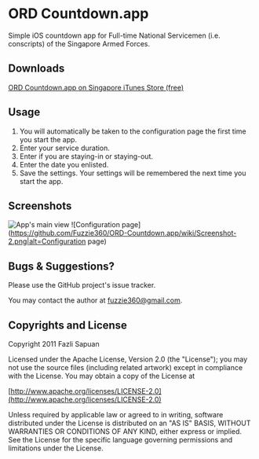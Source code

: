 # ORD Countdown.app
Simple iOS countdown app for Full-time National Servicemen (i.e. conscripts) of the Singapore Armed Forces.

## Downloads
[ORD Countdown.app on Singapore iTunes Store (free)](http://itunes.apple.com/sg/app/ord-countdown/id424008013?mt=8#)

## Usage
1. You will automatically be taken to the configuration page the first time you start the app.
2. Enter your service duration.
3. Enter if you are staying-in or staying-out.
4. Enter the date you enlisted.
5. Save the settings. Your settings will be remembered the next time you start the app.

## Screenshots
![App's main view](https://github.com/Fuzzie360/ORD-Countdown.app/wiki/Screenshot-1.png)&nbsp;![Configuration page](https://github.com/Fuzzie360/ORD-Countdown.app/wiki/Screenshot-2.png|alt=Configuration page)

## Bugs & Suggestions?
Please use the GitHub project's issue tracker.

You may contact the author at [fuzzie360@gmail.com](mailto:fuzzie360@gmail.com).

## Copyrights and License

Copyright 2011 Fazli Sapuan

Licensed under the Apache License, Version 2.0 (the "License");
you may not use the source files (including related artwork) except
in compliance with the License. You may obtain a copy of the License at

[http://www.apache.org/licenses/LICENSE-2.0](http://www.apache.org/licenses/LICENSE-2.0)

Unless required by applicable law or agreed to in writing, software
distributed under the License is distributed on an "AS IS" BASIS,
WITHOUT WARRANTIES OR CONDITIONS OF ANY KIND, either express or implied.
See the License for the specific language governing permissions and
limitations under the License.
